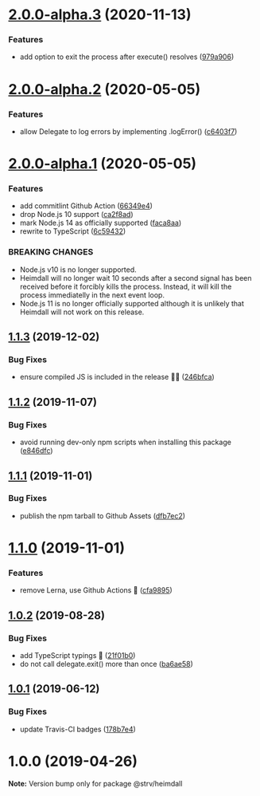 # [2.0.0-alpha.3](https://github.com/strvcom/heimdall/compare/2.0.0-alpha.2...2.0.0-alpha.3) (2020-11-13)


### Features

* add option to exit the process after execute() resolves ([979a906](https://github.com/strvcom/heimdall/commit/979a90661f06bf6ca788cd092418e7027311fe0f))

# [2.0.0-alpha.2](https://github.com/strvcom/heimdall/compare/2.0.0-alpha.1...2.0.0-alpha.2) (2020-05-05)


### Features

* allow Delegate to log errors by implementing .logError() ([c6403f7](https://github.com/strvcom/heimdall/commit/c6403f7c956e7a95638628af0ffeb256ee8332b2))

# [2.0.0-alpha.1](https://github.com/strvcom/heimdall/compare/1.1.3...2.0.0-alpha.1) (2020-05-05)


### Features

* add commitlint Github Action ([66349e4](https://github.com/strvcom/heimdall/commit/66349e4aec59f28136b0aeaf1a7ebce6d534cf82))
* drop Node.js 10 support ([ca2f8ad](https://github.com/strvcom/heimdall/commit/ca2f8ad2a4b107a06624542c10de7b6c23b550e3))
* mark Node.js 14 as officially supported ([faca8aa](https://github.com/strvcom/heimdall/commit/faca8aa177130c08b0dfe73b27d63d5ee72a957c))
* rewrite to TypeScript ([6c59432](https://github.com/strvcom/heimdall/commit/6c5943240afdc3c19a1ed8eaf778f148ed163a7c))


### BREAKING CHANGES

* Node.js v10 is no longer supported.
* Heimdall will no longer wait 10 seconds after a second signal has been received before it forcibly kills the process. Instead, it will kill the process immediatelly in the next event loop.
* Node.js 11 is no longer officially supported although it is unlikely that Heimdall will not work on this release.

## [1.1.3](https://github.com/strvcom/heimdall/compare/1.1.2...1.1.3) (2019-12-02)


### Bug Fixes

* ensure compiled JS is included in the release 🤦‍♂️ ([246bfca](https://github.com/strvcom/heimdall/commit/246bfca8cd70c421d30ce77f975eb2e2c9e14fa9))

## [1.1.2](https://github.com/strvcom/heimdall/compare/1.1.1...1.1.2) (2019-11-07)


### Bug Fixes

* avoid running dev-only npm scripts when installing this package ([e846dfc](https://github.com/strvcom/heimdall/commit/e846dfc81e8065fe232d92e5ac26a8b994911da8))

## [1.1.1](https://github.com/strvcom/heimdall/compare/1.1.0...1.1.1) (2019-11-01)


### Bug Fixes

* publish the npm tarball to Github Assets ([dfb7ec2](https://github.com/strvcom/heimdall/commit/dfb7ec22703546b6542ae587196f71edcdb81429))

# [1.1.0](https://github.com/strvcom/heimdall/compare/1.0.2...1.1.0) (2019-11-01)


### Features

* remove Lerna, use Github Actions 🚀 ([cfa9895](https://github.com/strvcom/heimdall/commit/cfa9895a95ddac9e90f6c5e6ba9ae5631b75357c))

## [1.0.2](https://github.com/strvcom/heimdall/compare/@strv/heimdall@1.0.1...@strv/heimdall@1.0.2) (2019-08-28)


### Bug Fixes

* add TypeScript typings 🎉 ([21f01b0](https://github.com/strvcom/heimdall/commit/21f01b0))
* do not call delegate.exit() more than once ([ba6ae58](https://github.com/strvcom/heimdall/commit/ba6ae58))





## [1.0.1](https://github.com/strvcom/heimdall/compare/@strv/heimdall@1.0.0...@strv/heimdall@1.0.1) (2019-06-12)


### Bug Fixes

* update Travis-CI badges ([178b7e4](https://github.com/strvcom/heimdall/commit/178b7e4))





# 1.0.0 (2019-04-26)

**Note:** Version bump only for package @strv/heimdall
